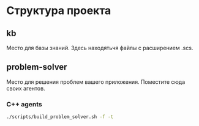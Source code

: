 # Структура проекта

## kb

Место для базы знаний. Здесь находятьчя файлы с расширением .scs. 

## problem-solver

Место для решения проблем вашего приложения. Поместите сюда своих агентов.

### C++ agents

```sh
./scripts/build_problem_solver.sh -f -t
```
